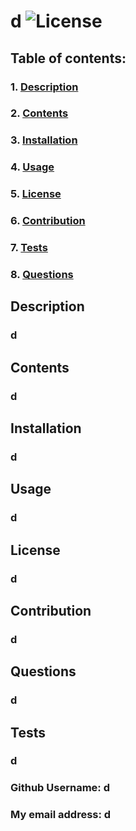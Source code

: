 # d ![License](https://img.shields.io/badge/license-d-green)

  ## Table of contents:
  ### 1. [Description](#description)
### 2. [Contents](#contents)
### 3. [Installation](#installation)
### 4. [Usage](#usage)
### 5. [License](#license)
### 6. [Contribution](#contribution)
### 7. [Tests](#tests)
### 8. [Questions](#questions)


  ## Description 
  ### d

  ## Contents
  ### d
  
  ## Installation
  ### d
  
  ## Usage
  ### d
  
  ## License
  ### d
  
  ## Contribution
  ### d
  
  ## Questions
  ### d

  ## Tests
  ### d
  
  ### Github Username: d
  ### My email address: d
